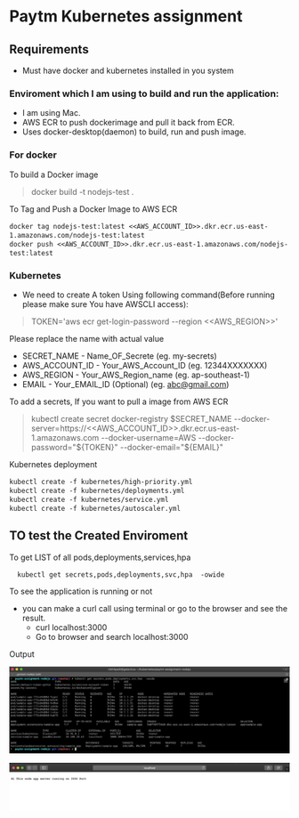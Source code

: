# Paytm Kubernetes assignment

## Requirements

- Must have docker and kubernetes installed in you system

### Enviroment which I am using to build and run the application:

- I am using Mac.
- AWS ECR to push dockerimage and pull it back from ECR.
- Uses docker-desktop(daemon) to build, run and push image.

### For docker

To build a Docker image

 > docker build -t nodejs-test .

To Tag and Push a Docker Image to AWS ECR

  >
    docker tag nodejs-test:latest <<AWS_ACCOUNT_ID>>.dkr.ecr.us-east-1.amazonaws.com/nodejs-test:latest
    docker push <<AWS_ACCOUNT_ID>>.dkr.ecr.us-east-1.amazonaws.com/nodejs-test:latest


### Kubernetes

*  We need to create A token Using following command(Before running please make sure You have AWSCLI access):

  > TOKEN='aws ecr get-login-password --region <<AWS_REGION>>'

Please replace the name with actual value

  *  SECRET_NAME - Name_OF_Secrete (eg. my-secrets)
  *  AWS_ACCOUNT_ID - Your_AWS_Account_ID (eg. 12344XXXXXXX)
  *  AWS_REGION - Your_AWS_Region_name (eg. ap-southeast-1)
  *  EMAIL - Your_EMAIL_ID (Optional) (eg. abc@gmail.com)

To add a secrets, If you want to pull a image from AWS ECR

  > kubectl create secret docker-registry $SECRET_NAME --docker-server=https://<<AWS_ACCOUNT_ID>>.dkr.ecr.us-east-1.amazonaws.com --docker-username=AWS --docker-password="${TOKEN}" --docker-email="${EMAIL}"

Kubernetes deployment

  >
    kubectl create -f kubernetes/high-priority.yml
    kubectl create -f kubernetes/deployments.yml
    kubectl create -f kubernetes/service.yml
    kubectl create -f kubernetes/autoscaler.yml

## TO test the Created Enviroment

To get LIST of all pods,deployments,services,hpa

  >
      kubectl get secrets,pods,deployments,svc,hpa  -owide

To see the application is running or not  

  * you can make a curl call using terminal or go to the browser and see the result.
    - curl localhost:3000
    - Go to browser and search localhost:3000

Output

![Image of all running services](/images/list_of_all.png)


![Image of all running Application](/images/application_running.png)
